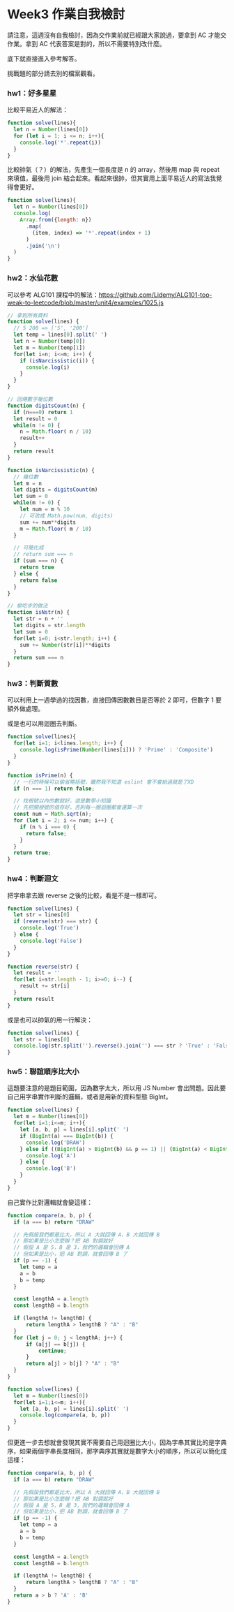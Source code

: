 # Week3 作業自我檢討

請注意，這週沒有自我檢討，因為交作業前就已經跟大家說過，要拿到 AC 才能交作業。拿到 AC 代表答案是對的，所以不需要特別改什麼。

底下就直接進入參考解答。

挑戰題的部分請去別的檔案觀看。

### hw1：好多星星

比較平易近人的解法：

``` js
function solve(lines){
  let n = Number(lines[0])
  for (let i = 1; i <= n; i++){
    console.log('*'.repeat(i))
  }
}
```

比較帥氣（？）的解法，先產生一個長度是 n 的 array，然後用 map 與 repeat 來填值，最後用 join 結合起來。看起來很帥，但其實用上面平易近人的寫法我覺得會更好。

``` js
function solve(lines){
  let n = Number(lines[0])
  console.log(
    Array.from({length: n})
      .map(
        (item, index) => '*'.repeat(index + 1)
      )
      .join('\n')
  )
}
```

### hw2：水仙花數

可以參考 ALG101 課程中的解法：https://github.com/Lidemy/ALG101-too-weak-to-leetcode/blob/master/unit4/examples/1025.js

``` js
// 拿到所有資料
function solve(lines) {
  // 5 200 => ['5', '200']
  let temp = lines[0].split(' ')
  let n = Number(temp[0])
  let m = Number(temp[1])
  for(let i=n; i<=m; i++) {
    if (isNarcissistic(i)) {
      console.log(i)
    }
  }
}

// 回傳數字幾位數
function digitsCount(n) {
  if (n===0) return 1
  let result = 0
  while(n != 0) {
    n = Math.floor( n / 10)
    result++
  }
  return result
}

function isNarcissistic(n) {
  // 幾位數
  let m = n
  let digits = digitsCount(m)
  let sum = 0
  while(m != 0) {
    let num = m % 10
    // 可改成 Math.pow(num, digits)
    sum += num**digits 
    m = Math.floor( m / 10)
  }

  // 可簡化成
  // return sum === n
  if (sum === n) {
    return true
  } else {
    return false
  }
}

// 偷吃步的做法
function isNstr(n) {
  let str = n + ''
  let digits = str.length
  let sum = 0
  for(let i=0; i<str.length; i++) {
    sum += Number(str[i])**digits
  }
  return sum === n
}
```

### hw3：判斷質數

可以利用上一週學過的找因數，直接回傳因數數目是否等於 2 即可，但數字 1 要額外做處理。

或是也可以用迴圈去判斷。

``` js
function solve(lines){
  for(let i=1; i<lines.length; i++) {
    console.log(isPrime(Number(lines[i])) ? 'Prime' : 'Composite')
  }
}

function isPrime(n) {
  // 一行的時候可以偷省略括號，雖然我不知道 eslint 會不會給過就是了XD
  if (n === 1) return false;

  // 找根號以內的數就好，這是數學小知識
  // 先把開根號的值存好，否則每一圈迴圈都會運算一次
  const num = Math.sqrt(n);
  for (let i = 2; i <= num; i++) {
    if (n % i === 0) {
      return false;
    }
  }
  return true;
}
```

### hw4：判斷迴文

把字串拿去跟 reverse 之後的比較，看是不是一樣即可。

``` js
function solve(lines) {
  let str = lines[0]
  if (reverse(str) === str) {
    console.log('True')
  } else {
    console.log('False')
  }
}

function reverse(str) {
  let result = ''
  for(let i=str.length - 1; i>=0; i--) {
    result += str[i]
  }
  return result
}
```

或是也可以帥氣的用一行解決：

``` js
function solve(lines) {
  let str = lines[0]
  console.log(str.split('').reverse().join('') === str ? 'True' : 'False')
}
```

### hw5：聯誼順序比大小

這題要注意的是題目範圍，因為數字太大，所以用 JS Number 會出問題。因此要自己用字串實作判斷的邏輯，或者是用新的資料型態 BigInt。

``` js
function solve(lines) {
  let m = Number(lines[0])
  for(let i=1;i<=m; i++){
    let [a, b, p] = lines[i].split(' ')
    if (BigInt(a) === BigInt(b)) {
      console.log('DRAW')
    } else if ((BigInt(a) > BigInt(b) && p == 1) || (BigInt(a) < BigInt(b) && p == -1) ) {
      console.log('A')
    } else {
      console.log('B')
    }
  }
}
```

自己實作比對邏輯就會變這樣：

``` js
function compare(a, b, p) {
  if (a === b) return "DRAW"

  // 先假設我們都是比大，所以 A 大就回傳 A，B 大就回傳 B
  // 那如果是比小怎麼辦？把 AB 對調就好
  // 假設 A 是 5，B 是 3，我們的邏輯會回傳 A
  // 但如果是比小，把 AB 對調，就會回傳 B 了
  if (p == -1) {
    let temp = a
    a = b
    b = temp
  }

  const lengthA = a.length
  const lengthB = b.length

  if (lengthA != lengthB) {
      return lengthA > lengthB ? "A" : "B"
  }
  for (let j = 0; j < lengthA; j++) {
      if (a[j] == b[j]) {
          continue;
      }
      return a[j] > b[j] ? "A" : "B"
  }
}

function solve(lines) {
  let m = Number(lines[0])
  for(let i=1;i<=m; i++){
    let [a, b, p] = lines[i].split(' ')
    console.log(compare(a, b, p))
  }
}
```

但更進一步去想就會發現其實不需要自己用迴圈比大小，因為字串其實比的是字典序，如果兩個字串長度相同，那字典序其實就是數字大小的順序，所以可以簡化成這樣：

``` js
function compare(a, b, p) {
  if (a === b) return "DRAW"

  // 先假設我們都是比大，所以 A 大就回傳 A，B 大就回傳 B
  // 那如果是比小怎麼辦？把 AB 對調就好
  // 假設 A 是 5，B 是 3，我們的邏輯會回傳 A
  // 但如果是比小，把 AB 對調，就會回傳 B 了
  if (p == -1) {
    let temp = a
    a = b
    b = temp
  }

  const lengthA = a.length
  const lengthB = b.length

  if (lengthA != lengthB) {
      return lengthA > lengthB ? "A" : "B"
  }
  return a > b ? 'A' : 'B'
}
```
